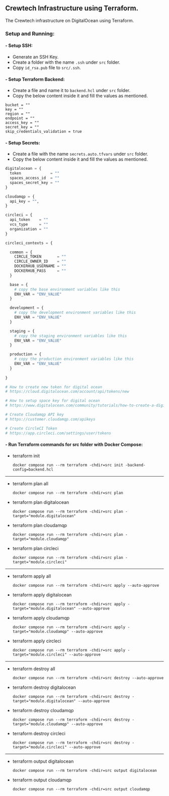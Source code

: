 ## Crewtech Infrastructure using Terraform.

The Crewtech infrastructure on DigitalOcean using Terraform.

### Setup and Running:

#### - Setup SSH:

- Generate an SSH Key.
- Create a folder with the name `.ssh` under `src` folder.
- Copy `id_rsa.pub` file to `src/.ssh`.

#### - Setup Terraform Backend:

- Create a file and name it to `backend.hcl` under `src` folder.
- Copy the below content inside it and fill the values as mentioned.

```hcl
bucket = ""
key = ""
region = ""
endpoint = ""
access_key = ""
secret_key = ""
skip_credentials_validation = true
```

#### - Setup Secrets:

- Create a file with the name `secrets.auto.tfvars` under `src` folder.
- Copy the below content inside it and fill the values as mentioned.

```terraform
digitalocean = {
  token             = ""
  spaces_access_id  = ""
  spaces_secret_key = ""
}

cloudamqp = {
  api_key = "",
}

circleci = {
  api_token    = ""
  vcs_type     = ""
  organization = ""
}

circleci_contexts = {

  common = {
    CIRCLE_TOKEN       = ""
    CIRCLE_OWNER_ID    = ""
    DOCKERHUB_USERNAME = ""
    DOCKERHUB_PASS     = ""
  }

  base = {
    # copy the base environment variables like this
    ENV_VAR = "ENV_VALUE"
  }

  development = {
    # copy the development environment variables like this
    ENV_VAR = "ENV_VALUE"
  }

  staging = {
    # copy the staging environment variables like this
    ENV_VAR = "ENV_VALUE"
  }

  production = {
    # copy the production environment variables like this
    ENV_VAR = "ENV_VALUE"
  }
  
}

# How to create new token for digital ocean
# https://cloud.digitalocean.com/account/api/tokens/new

# How to setup space key for digital ocean
# https://www.digitalocean.com/community/tutorials/how-to-create-a-digitalocean-space-and-api-key

# Create Cloudamqp API key
# https://customer.cloudamqp.com/apikeys

# Create CircleCI Token
# https://app.circleci.com/settings/user/tokens
```

#### - Run Terraform commands for src folder with Docker Compose:

- terraform init
    ```shell
    docker compose run --rm terraform -chdir=src init -backend-config=backend.hcl
    ```

---

- terraform plan all
    ```shell
    docker compose run --rm terraform -chdir=src plan
    ```
- terraform plan digitalocean
    ```shell
    docker compose run --rm terraform -chdir=src plan -target="module.digitalocean"
    ```
- terraform plan cloudamqp
    ```shell
    docker compose run --rm terraform -chdir=src plan -target="module.cloudamqp"
    ```
- terraform plan circleci
    ```shell
    docker compose run --rm terraform -chdir=src plan -target="module.circleci"
    ```

--- 
 
- terraform apply all
    ```shell
    docker compose run --rm terraform -chdir=src apply --auto-approve
    ```
- terraform apply digitalocean
    ```shell
    docker compose run --rm terraform -chdir=src apply -target="module.digitalocean" --auto-approve
    ```
- terraform apply cloudamqp
    ```shell
    docker compose run --rm terraform -chdir=src apply -target="module.cloudamqp" --auto-approve
    ```
- terraform apply circleci
    ```shell
    docker compose run --rm terraform -chdir=src apply -target="module.circleci" --auto-approve
    ```

---

- terraform destroy all
    ```shell
    docker compose run --rm terraform -chdir=src destroy --auto-approve
    ```
- terraform destroy digitalocean
    ```shell
    docker compose run --rm terraform -chdir=src destroy -target="module.digitalocean" --auto-approve
    ```
- terraform destroy cloudamqp
    ```shell
    docker compose run --rm terraform -chdir=src destroy -target="module.cloudamqp" --auto-approve
    ```
- terraform destroy circleci
    ```shell
    docker compose run --rm terraform -chdir=src destroy -target="module.circleci" --auto-approve
    ```

---

- terraform output digitalocean
    ```shell
    docker compose run --rm terraform -chdir=src output digitalocean
    ```
- terraform output cloudamqp
    ```shell
    docker compose run --rm terraform -chdir=src output cloudamqp
    ```
  
